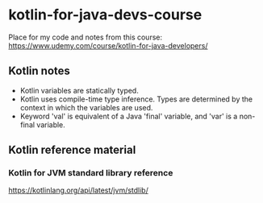 # kotlin-for-java-devs-course
Place for my code and notes from this course: https://www.udemy.com/course/kotlin-for-java-developers/

## Kotlin notes
* Kotlin variables are statically typed.
* Kotlin uses compile-time type inference. Types are determined by the context in which the variables are used.
* Keyword 'val' is equivalent of a Java 'final' variable, and 'var' is a non-final variable.

## Kotlin reference material

### Kotlin for JVM standard library reference
https://kotlinlang.org/api/latest/jvm/stdlib/
